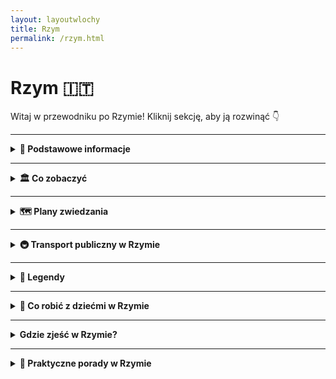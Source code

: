 ```yaml
---
layout: layoutwlochy
title: Rzym
permalink: /rzym.html
---
```


# Rzym 🇮🇹

Witaj w przewodniku po Rzymie! Kliknij sekcję, aby ją rozwinąć 👇

---

<details>
  <summary><strong>📌 Podstawowe informacje</strong></summary>
  <p>
    Rzym to nie tylko stolica Włoch, ale też jedno wielkie muzeum pod gołym niebem, w którym tramwaj czasem mija kolumnę z czasów, gdy nikt jeszcze nie wiedział, czym jest Wi-Fi. Można powiedzieć, że historia w Rzymie dosłownie czai się za rogiem – a czasem nawet pod chodnikiem.
  </p>

  <h3>Jak się tam dostać?</h3>
  <p>
    Z Polski do Rzymu można się dostać w jeden sposób – lotem. Teleportacja jeszcze nie działa, chociaż Włosi z pewnością by ją opatentowali i nazwali „Espressotransporto”. Najszybsza i najtańsza opcja to samolot – tanie linie lotnicze (czytaj: te, gdzie kanapka kosztuje więcej niż bilet) latają z wielu polskich miast, m.in. z Warszawy, Krakowa, Wrocławia i Gdańska.
  </p>

  <h3>Lotniska</h3>
  <ul>
    <li><strong>Fiumicino (Leonardo da Vinci)</strong> – większe, elegantsze, z lotami międzynarodowymi i klimatem „Witaj w Europie, turysto!”.</li>
    <li><strong>Ciampino</strong> – mniejsze, ale za to tanie linie je uwielbiają. Jeśli widzisz bilet za 59 zł, to pewnie tu wylądujesz.</li>
  </ul>

  <h3>O jedzeniu słów kilka</h3>
  <p>
    Włosi nie żartują z jedzenia. I Ty też nie powinieneś. Pizza w Rzymie to osobna kategoria sztuki, a pasta... ech, pasta to styl życia. Jeśli zjesz spaghetti carbonara ze śmietaną – ryzykujesz wygnanie z miasta. A tiramisu? To deser, który potrafi rozwiązać kryzysy międzynarodowe. Słowem: przyjeżdżasz głodny, wyjeżdżasz szczęśliwie okrągły.
  </p>
</details>

---
 
  <details>
  <summary><strong>🏛️ Co zobaczyć</strong></summary>

  <div class="mapa-rzymu">
<iframe src="https://www.google.com/maps/d/embed?mid=1J3t2K6YPzD9cGQLAb_nNhQ3nCCrWo_E&ehbc=2E312F&noprof=1" width="100%" height="500" style="border:0;" loading="lazy"></iframe>
  </div>


  <details>
    <summary><strong>🏟️ Koloseum – jak zwiedzać i kupić bilety</strong></summary>
    <p><em>Współrzędne: 41.8902° N, 12.4922° E</em></p>

    <div style="text-align: center; margin: 20px 0;">
  <img 
    src="{{ '/assets/images/koloseum.jpg' | relative_url }}" 
    alt="Koloseum" 
    style="max-width: 100%; height: auto; border: 3px solid #ccc; border-radius: 8px; box-shadow: 0 4px 8px rgba(0,0,0,0.1);"
  >
</div>

    
    <p>Witaj w Koloseum, największym arenie walk, gdzie nie ma miejsca na nudę, ale na pewno jest miejsce na zaskoczenie! Jeśli myślisz, że koloseum to tylko miejsce, gdzie niegdyś walczyli gladiatorzy, to jesteś w błędzie. To także miejsce, które przypomina ci, że Rzymianie mieli wyobraźnię! Dziś to jedno z najbardziej popularnych miejsc turystycznych na świecie – i to z dobrego powodu. Każdy, kto je odwiedza, zostaje wciągnięty w wir historii i… tłumów turystów. Oczywiście nie ma się co dziwić – Koloseum jest po prostu wspaniałe!</p>

<p>To prawda, że nie znajdziesz tu już walk gladiatorów ani pokazów lwów, ale za to jest całe mnóstwo przewodników, którzy opowiedzą Ci, jak to kiedyś było. I to naprawdę robi wrażenie. Z jednej strony czujesz się, jakbyś przeniósł się do starożytnego Rzymu, a z drugiej – nie możesz się doczekać, aż uda ci się zrobić idealne selfie przed tą monumentalną budowlą. W końcu, kto by nie chciał mieć na zdjęciu Koloseum? I kto by nie chciał poczuć się jak w filmie?</p>

<p>Koloseum to także doskonały przykład, jak Rzymianie potrafili budować coś, co przetrwa wieki. Tak, Koloseum ma ponad 2000 lat i nadal robi wrażenie. A jeśli myślisz, że to tylko „stara ruina”, to się mylisz – w rzeczywistości Koloseum to miejsce, które może pochwalić się nie tylko olbrzymimi rozmiarami, ale i wielką historią. Kiedy patrzysz na tę ogromną arenę, masz wrażenie, że zaraz usłyszysz bębny i krzyki tłumów. I kto wie – może wciąż znajdziesz tu ślady dawnych dni!</p>

<p>Jeśli planujesz odwiedzić Koloseum, pamiętaj, że nie jest to wcale takie łatwe. Mimo że budowla jest absolutnie majestatyczna, to dotarcie do środka może wymagać cierpliwości. Tłumy turystów, długie kolejki i ten nieustający gwar – to wszystko należy do „uroków” turystyki w Rzymie. Ale jeśli nie chcesz czekać, polecamy opcję zakupu biletów online. A potem – gotowy na podbój Koloseum? Bo kiedy już znajdziesz się w środku, poczujesz się jak prawdziwy gladiator!</p>

    <h3>Jak dotrzeć?</h3>
    <ul>
      <li>Znajduje się w centrum Rzymu, przy stacji metra <strong>Colosseo</strong> (linia B).</li>
    </ul>

    <h3>Godziny otwarcia</h3>
    <ul>
      <li><strong>Codziennie</strong>: od 9:00 do ok. 19:00 (ostatnie wejście godzinę wcześniej)</li>
      <li><strong>Zamknięte</strong>: 25 grudnia i 1 stycznia</li>
    </ul>

    <h3>Rodzaje biletów</h3>
    <ul>
      <li><strong>Bilet standardowy</strong> (~18€): Koloseum, Forum Romanum i Palatyn, ważny 24h</li>
      <li><strong>Z audio przewodnikiem</strong> lub <strong>z przewodnikiem</strong></li>
      <li><strong>Bilet Arena Floor</strong>: wejście na arenę</li>
      <li><strong>Underground & Upper Levels</strong>: podziemia i wyższe piętra – tylko z przewodnikiem</li>
    </ul>

    <h3>Gdzie kupić bilety?</h3>
    <ul>
      <li>Najlepiej <strong>online z wyprzedzeniem</strong> – duże kolejki na miejscu</li>
      <li>Oficjalna strona: <a href="https://colosseo.it" target="_blank">colosseo.it</a></li>
    </ul>

    <h3>Wskazówki</h3>
    <ul>
      <li>Latem zabierz wodę i czapkę – mało cienia</li>
      <li>Nie zabieraj dużych plecaków – mogą być zakazane</li>
    </ul>

    <h3>Ciekawostka</h3>
    <p>Po upadku Rzymu Koloseum było rozbierane na kamień. Mimo to przetrwało wieki i dziś jest jednym z cudów architektury starożytnej – przyciąga miliony turystów rocznie.</p>
  </details>


<details>
  <summary><strong>🏛️ Forum Romanum – serce starożytnego Rzymu</strong></summary>
    <p><em>Współrzędne: 41.8925° N, 12.4853° E</em></p>

    <div style="text-align: center; margin: 20px 0;">
  <img 
    src="{{ '/assets/images/forumromanum.jpg' | relative_url }}" 
    alt="Koloseum" 
    style="max-width: 100%; height: auto; border: 3px solid #ccc; border-radius: 8px; box-shadow: 0 4px 8px rgba(0,0,0,0.1);"
  >
</div>
  
  <p>Witaj na Forum Romanum, miejscu, które kiedyś było epicentrum życia politycznego, towarzyskiego, a także… plotkarskiego w starożytnym Rzymie. Jeśli kiedykolwiek marzyłeś o byciu świadkiem wielkich przemówień i politycznych intryg, to Forum Romanum to miejsce, które spełni Twoje marzenia. Oczywiście, w dzisiejszych czasach jest tu już tylko sporo kamieni, ale dzięki wyobraźni łatwo możesz poczuć się jak obywatel starożytnego Rzymu – tylko z nowoczesnym aparatem i w sandałkach zamiast tuniki.</p>

<p>Forum Romanum było kiedyś areną dla wielkich przemów, politycznych spotkań i... okolicznych plotek. Możesz sobie wyobrazić, jak senatorowie przekrzykiwali się, rzucali oskarżenia i sporządzali plany na przyszłość. I tak, w międzyczasie przechodziły tam także wieści o wojnach, zwycięstwach, a może nawet rzymskich romansach. Z całym tym zamieszaniem w powietrzu, nikt nie myślał, że te ruiny przetrwają przez wieki i staną się turystycznym magnesem.</p>

<p>Dziś Forum Romanum to bardziej "wielki plac ruin", ale to nie zmienia faktu, że wciąż jest to jedno z najbardziej fascynujących miejsc w Rzymie. Spacerując pośród kamieni, starych kolumn i ruin świątyń, można poczuć się jakby czas stanął w miejscu, a wokół ciebie wciąż słychać echa starożytnych debat i rozmów. Chcesz poczuć się jak senator? Wystarczy postać przy jednym z tych ogromnych kamieni i poczuć się ważnym.</p>

<p>Tak, Forum Romanum to wspaniałe miejsce do spacerów, ale także doskonała okazja, by pochwalić się znajomym, że widziałeś miejsce, gdzie decydowały się losy imperium. Co więcej, pamiętaj, że nie tylko politycy mieli swoje spotkania na Forum. To także miejsce, gdzie odbywały się publiczne ogłoszenia, targi i zabawy. A jeśli marzysz o takim starożytnym Rzymie, Forum Romanum jest świetnym miejscem, by poczuć się jak prawdziwy obywatel.</p>


  <h3>Co zobaczyć?</h3>
  <ul>
    <li>Łuk Tytusa</li>
    <li>Świątynia Saturna</li>
    <li>Kurii – dawna siedziba senatu</li>
    <li>Bazylika Maksencjusza</li>
    <li>Dom Westalek</li>
  </ul>

  <h3>Informacje praktyczne</h3>
  <ul>
    <li>Wejście przez Koloseum lub wzgórze Palatyn</li>
    <li>W cenie biletu do Koloseum</li>
    <li>Czas zwiedzania: 1–1,5 godziny</li>
  </ul>

  <h3>Ciekawostka</h3>
  <p>Forum popadło w ruinę po upadku cesarstwa i przez wieki było zapomniane – znajdowały się tu... pastwiska!</p>
</details>


<details>
  <summary><strong>⛪ Watykan i Bazylika św. Piotra</strong></summary>
  <p><em>Współrzędne: 41.9022° N, 12.4539° E</em></p>

 <div style="text-align: center; margin: 20px 0;">
  <img 
    src="{{ '/assets/images/watykan.jpg' | relative_url }}" 
    alt="Watykan" 
    style="width: 100%; max-width: 600px; height: auto; border: 3px solid #ccc; border-radius: 8px; box-shadow: 0 4px 8px rgba(0,0,0,0.1);"
  >
</div>
  
  <p>Watykan – to miejsce, które nie tylko jest najmniejszym państwem na świecie (tak, mniejsze niż niektóre parki w Rzymie), ale również pełnym magii centrum religii katolickiej. Przynajmniej tak mówią. Jeśli jeszcze nie miałeś okazji odwiedzić Watykanu, to... wiesz, co mówi się o tym miejscu? To jak wchodzić do magicznej krainy, gdzie każda statua, każdy obraz i każdy fragment marmuru wygląda jakby miał swoją własną historię do opowiedzenia.</p>

<p>Warto zacząć od Bazyliki św. Piotra, która jest bardziej znana niż niejedno supergwiazdorskie dzieło sztuki. Kiedy wchodzisz do tej gigantycznej świątyni, czujesz się jak mikroczłowiek w porównaniu z jej olbrzymimi kolumnami i gigantyczną kopułą, która – swoją drogą – jest jednym z największych cudów architektonicznych na świecie. Powiem to wprost: Bazylika św. Piotra to trochę jak olbrzymi sklep spożywczy... tylko zamiast jedzenia, masz pełno dzieł sztuki i religijnych artefaktów.</p>

<p> Najbardziej imponująca jest „Pieta” Michała Anioła – rzeźba, która sprawia, że cała reszta Bazyliki wydaje się być tłem. Dodatkowo, jeśli masz ochotę na mały workout, możesz wybrać się na wspinaczkę po schodach, by dotrzeć do samego szczytu kopuły. Z góry rozciąga się widok, który sprawi, że poczujesz się jak cesarz Rzymu... lub przynajmniej jak ktoś, kto ma bardzo, bardzo dobry widok na miasto.</p>

<p>A teraz mała ciekawostka: czy wiesz, że Bazylika św. Piotra została zbudowana na miejscu grobu św. Piotra, który był jednym z apostołów Jezusa? No tak, można powiedzieć, że wybór lokalizacji był całkiem dobry. A to, że cała konstrukcja trwała setki lat? To już tylko potwierdza, jak bardzo Rzym lubi robić rzeczy na wielką skalę.</p>

<p>Oczywiście, Bazylika to tylko część Watykanu. Po drodze na pewno natrafisz na Plac św. Piotra, który ma jeden z najbardziej rozpoznawalnych widoków na świecie – owalny kształt z gigantycznymi kolumnami w kształcie serca. Możesz sobie wyobrazić, że jesteś częścią pielgrzymki lub po prostu robisz selfie. Wybór należy do Ciebie.</p>

<p>Nie zapomnij również o Muzeach Watykańskich. Jeśli masz trochę więcej czasu (i energii, bo to jak odwiedzić całą galerię sztuki świata w jednym miejscu), będziesz miał okazję zobaczyć nie tylko zbiory papieskie, ale i... no tak, słynne freski Michała Anioła w Kaplicy Sykstyńskiej. I pamiętaj, nie spiesz się – bo po drodze trafisz na tyle dzieł sztuki, że będzie to prawdziwa uczta dla Twoich oczu (a także trochę dla umysłu, jeśli potrafisz rozpoznać każdy obraz i jego znaczenie).</p>

<p>Podsumowując, Watykan to prawdziwa podróż w czasie, historii i... pięknej architekturze. Warto poświęcić trochę czasu na zachwycanie się tym miejscem. Możesz śmiało powiedzieć, że odwiedziłeś „małe” państwo, które jest w stanie oczarować nawet tych, którzy nie są aż tak religijni. A jeśli nawet nie planujesz zostać papieżem, to przynajmniej masz wyjątkowe wspomnienia i zdjęcia na Instagramie!</p>
  <h3>Co zobaczyć?</h3>
  <ul>
    <li><strong>Bazylika św. Piotra</strong> – największy kościół chrześcijański na świecie</li>
    <li><strong>Plac św. Piotra</strong> – z kolumnadą Berniniego</li>
    <li><strong>Kopuła Michała Anioła</strong> – panorama Rzymu</li>
    <li><strong>Muzea Watykańskie</strong> – m.in. Kaplica Sykstyńska</li>
  </ul>

  <h3>Wskazówki</h3>
  <ul>
    <li>Wejście do bazyliki – <strong>bezpłatne</strong></li>
    <li>Ubiór: zakryte ramiona i kolana</li>
    <li>Muzea – płatne, lepiej kupić bilety online</li>
  </ul>

  <h3>Ciekawostka</h3>
  <p>Na kopule Bazyliki znajduje się napis po łacinie: „Ty jesteś Piotr, i na tej opoce zbuduję mój Kościół”.</p>
</details>


<details>
  <summary><strong>🕍 Panteon – świątynia wszystkich bogów</strong></summary>
  <p><em>Współrzędne: 41.8986° N, 12.4769° E</em></p>
  
<div style="text-align: center; margin: 20px 0;">
  <img 
    src="{{ '/assets/images/panteon.jpg' | relative_url }}" 
    alt="Panteon" 
style="width: 100%; max-width: 600px; height: auto; border: 3px solid #ccc; border-radius: 8px; box-shadow: 0 4px 8px rgba(0,0,0,0.1);"  >
</div>
  
  
  <p>Wchodzisz do Panteonu, a pierwsze, co czujesz, to… ciepło! Nie tylko dlatego, że temperatura w Rzymie zazwyczaj przypomina piekarnik, ale też dlatego, że ten budynek ma więcej energii niż większość współczesnych biurowców. Kiedy wchodzi się do środka, ma się wrażenie, że zaraz wybuchnie fajerwerkami. Dlaczego? Bo w 126 roku n.e. Rzymianie postanowili stworzyć miejsce, które nie tylko miało zaskakiwać rozmiarem, ale i praktycznością. I o ile nie możemy dostać tu Wi-Fi, to na pewno dostaniemy niezapomniane wrażenia.</p>

<p>Ale zacznijmy od początku. Panteon to świątynia poświęcona wszystkim bogom starożytnego Rzymu (tak, wszystkie!). Na pewno nie chciałbyś tu spotkać swojego szefa, bo nawet bogowie mogą mieć problem z załatwieniem sprawy w kolejce. Słynna kopuła Panteonu, z otworem w suficie (<em>okulus</em>), jest tak perfekcyjnie zaprojektowana, że wpuszcza światło… ale nie deszcz. Dzięki temu wnętrze wygląda jak niekończąca się scena w najlepszym filmie, który wciąż kręcą od 1900 lat.</p>

<p>A teraz najlepsze: Panteon, mimo że jest ponad 1900 lat stary, wygląda jakby dopiero co przeszedł renowację. Rzymianie wiedzieli, jak zrobić coś na wieczność. Chociaż my, ludzie współcześni, z pewnością byśmy się złamali, gdybyśmy musieli dbać o taki budynek przez tyle lat – Panteon nadal zachwyca swoją perfekcyjną harmonią. Tak, to coś, co robi wrażenie na każdym, kto lubi starożytną inżynierię, ale też na tych, którzy po prostu szukają idealnej fotki na Instagram.</p>

<p>Pod względem „bezpieczeństwa turystów”, Panteon daje radę. Wystarczy unikać momentów, kiedy na zewnątrz pojawia się tłum, bo w środku to już całkiem cicho i spokojnie – idealnie, żeby rozważyć życie. A potem wyjść na Piazza della Rotonda i przypomnieć sobie, że jesteś w Rzymie, gdzie pizza jest zawsze dobra, a kawa równie cudowna.</p>

<p>A teraz powiedzmy to głośno: Panteon to nie tylko kolejna starożytna budowla. To miejsce, które ma coś w rodzaju „magii”: każdy, kto je odwiedza, czuje się jakby przeniósł się w czasie. Warto podjąć ten wysiłek i dać się oczarować, bo naprawdę… nie ma nic lepszego niż poczuć się jak na planie filmu „Rzym w 3D”!</p>

  <h3>Cechy charakterystyczne</h3>
  <ul>
    <li>Ogromna kopuła z oculusem (otwór w środku dachu)</li>
    <li>Kolumnada z frontu – typowa dla stylu rzymskiego</li>
  </ul>

  <h3>Wstęp</h3>
  <ul>
    <li>Od 2023 roku – płatny (~5€)</li>
    <li>Bilety dostępne na miejscu i online</li>
  </ul>

  <h3>Ciekawostka</h3>
  <p>Kopuła Panteonu była największą na świecie przez ponad 1300 lat – do czasów katedry we Florencji!</p>
</details>


<details>
  <summary><strong>⛲ Fontanna di Trevi – wrzuć monetę!</strong></summary>
  <p><em>Współrzędne: 41.9009° N, 12.4833° E</em></p>
 
  <div style="text-align: center; margin: 20px 0;">
  <img 
    src="{{ '/assets/images/fontannaditrevi.jpg' | relative_url }}" 
    alt="Fontanna di Trevi" 
style="width: 100%; max-width: 600px; height: auto; border: 3px solid #ccc; border-radius: 8px; box-shadow: 0 4px 8px rgba(0,0,0,0.1);"  >
</div>
  
  <p>Ah, Fontanna di Trevi! To miejsce, które sprawia, że czujesz się jak bohater romantycznego filmu, nawet jeśli właśnie spóźniłeś się na obiad i przypadkiem popełniłeś modowe faux pas. W tym magicznym zakątku Rzymu nie tylko możesz poczuć się jak gwiazda, ale masz również szansę na spełnienie swojego marzenia (jeśli wrzucisz odpowiednią monetę, oczywiście!).</p>

<p>Fontanna została zaprojektowana przez Nicola Salvi, który pewnie wziął pod uwagę, że „więcej zawsze znaczy lepiej”. Z tej zasady powstała jedna z najbardziej okazałych fontann na świecie, która przyciąga miliony turystów z całego globu. Jeśli kiedykolwiek pomyślałeś, że fontanna to tylko kilka strumieni wody, to jesteś w błędzie. Tutaj woda jest wręcz artystycznym tańcem, a rzeźby w kamieniu opowiadają historie, które mógłbyś zobaczyć tylko w najlepszych filmach. I wszystko to w jednym miejscu – z wodą w tle, która jest wręcz zbyt fotogeniczna.</p>

<p>Teraz najważniejszy punkt: jeśli chcesz być częścią tej legendarnej atmosfery, to czas na „monetowy rytuał”! Rzucenie monety do fontanny ma sprawić, że wrócisz do Rzymu. Możesz rzucić tylko jedną monetę (bo to wystarczy!), ale pamiętaj, aby zrobić to prawą ręką, przez lewe ramię. Trochę jak magia, ale w wersji turystycznej. A jeśli chcesz podnieść poprzeczkę, wrzuć dwie monety – wtedy podobno miłość życia czeka na Ciebie w Wiecznym Mieście! Ale spokojnie, jeśli nie wierzysz w takie historie, zawsze możesz liczyć na najnowszy post na Instagramie z idealnym selfie przy fontannie. Kto by się nie cieszył z takiego kadru?</p>

<p>Choć fontanna jest tłumnie odwiedzana przez turystów, to i tak jest to miejsce, w którym na pewno poczujesz magię Rzymu. Więc, drogi podróżniku, nie czekaj dłużej! Rzucaj monetę, miej nadzieję na powrót do tego miasta i… nie zapomnij zrobić ściśle turystycznego zdjęcia!</p>

<p>Fontanna di Trevi to jedno z tych miejsc, które stają się częścią Twoich wspomnień – woda, monety, a potem znowu woda. Ale za każdym razem, gdy spojrzysz na zdjęcie, przypomnisz sobie o tym jednym, wyjątkowym momencie w Rzymie. I kto wie? Może magia rzeczywiście działa!</p>
  <h3>Tradycja</h3>
  <ul>
    <li>Wrzuć <strong>1 monetę</strong> – wrócisz do Rzymu</li>
    <li><strong>2 monety</strong> – znajdziesz miłość</li>
    <li><strong>3 monety</strong> – ślub</li>
  </ul>

  <h3>Wskazówki</h3>
  <ul>
    <li>Najlepszy widok: wcześnie rano lub późnym wieczorem</li>
    <li>Zawsze tłoczno – strzeż się kieszonkowców</li>
  </ul>

  <h3>Ciekawostka</h3>
  <p>Codziennie z fontanny wyławia się ponad 3 tysiące euro – pieniądze trafiają do rzymskiej Caritas.</p>
</details>


<details>
  <summary><strong>🏰 Zamek Świętego Anioła</strong></summary>
  <p><em>Współrzędne: 41.9031° N, 12.4663° E</em></p>
  
  <div style="text-align: center; margin: 20px 0;">
  <img 
    src="{{ '/assets/images/zamekswietegoaniola.jpg' | relative_url }}" 
    alt="Zamek Świętego Anioła" 
style="width: 100%; max-width: 600px; height: auto; border: 3px solid #ccc; border-radius: 8px; box-shadow: 0 4px 8px rgba(0,0,0,0.1);"
    >
</div>
  
  <p>Wiesz, co wspólnego ma Zamek Świętego Anioła z najbardziej tajemniczymi zamkami w Europie? Otóż, jest jednym z najbardziej uroczych (i tajemniczych) zabytków w Rzymie! Zamek, który przez wieki pełnił różne funkcje – od cesarskiej nekropolii po fortecę, a także miejsce, gdzie wieszano najwięcej sekretów, przekształcił się w jeden z najciekawszych punktów turystycznych w Wiecznym Mieście. A jeśli marzysz o tym, by poczuć się jak bohater filmów sensacyjnych, to idealne miejsce dla Ciebie!</p>

<p>Po pierwsze, Zamek Świętego Anioła wcale nie wygląda jak typowy zamek – zamiast strzelistych wież, ma okrągłą formę. I to jest właśnie urok tego miejsca – żadnych zbytnich dekoracji, tylko klasyka, jakby z innej epoki. A na szczycie tego okrągłego, tajemniczego tworu znajduje się figura św. Michała Archanioła, który ponoć rozbrajał demony. Dzisiaj nie ma demonów, ale turystów do pokonania! Kiedy wspinasz się na wzgórze, czujesz się jak bohater średniowiecznej opowieści – nieistotne, że głównie robisz zdjęcia. Liczy się efekt końcowy!</p>

<p>Historia tego zamku to prawdziwa karuzela zmian. Pierwotnie zbudowany jako grobowiec cesarza Hadriana, zamek był przez wieki siedzibą papieży, miejscem ukrycia skarbów i – a jakże! – także fortecą wojskową. W jego wnętrzach możesz poczuć się niczym w prawdziwym thrillerze, pełnym tajnych przejść, murów i historii, które mówią: „tak, to tu, gdzie ukrywano sekrety!”. W końcu nie bez powodu ten zamek to jedna z najlepszych atrakcji Rzymu. To przecież nie tylko murale i zabytkowe sztukaterie – to prawdziwa historia!</p>

<p>Jeśli chcesz poczuć się jak bohater średniowiecznej opowieści, zamień swój smartfon na lampę i wyobraź sobie, że jesteś jednym z papieży, którzy – dosłownie – mieli kontrolę nad wszystkim, co działo się w Rzymie. Chociaż… musisz przyznać, że bycie papieżem nie miało wtedy lekkiego życia. Zamek był używany do przechowywania papieskich tajemnic, a teraz jest otwarty dla turystów, którzy chcą zajrzeć do jednego z najważniejszych symboli papieskiej władzy.</p>

<p>Zamek Świętego Anioła to miejsce, które łączy historię, legendy i trochę filmowej magii. Więc jeśli marzysz o spacerze po średniowiecznych korytarzach z przeszłością pełną intryg, to śmiało – zamek czeka na Ciebie. I pamiętaj, nigdy nie wiesz, co się może kryć za tymi murami… Może kolejna zagadka do rozwiązania!</p>
  <h3>Co zobaczyć?</h3>
  <ul>
    <li>Taras z panoramicznym widokiem na Rzym</li>
    <li>Dawne cele więzienne</li>
    <li>Przejście dla papieża do Watykanu (Passetto di Borgo)</li>
  </ul>

  <h3>Godziny i bilety</h3>
  <ul>
    <li>Codziennie: 9:00–19:30</li>
    <li>Bilet: ok. 15€</li>
  </ul>

  <h3>Ciekawostka</h3>
  <p>W czasie oblężeń papieże uciekali z Watykanu do zamku tajnym korytarzem. Dziś możesz i Ty nim przejść!</p>
</details>
<details>
  <summary><strong>🏞️ Villa Borghese – zielone serce miasta</strong></summary>
  <p><em>Współrzędne: 41.9142° N, 12.4923° E</em></p>
  
  <div style="text-align: center; margin: 20px 0;">
  <img 
    src="{{ '/assets/images/villaborghese.jpg' | relative_url }}" 
    alt="Villa Borghese" 
style="width: 100%; max-width: 600px; height: auto; border: 3px solid #ccc; border-radius: 8px; box-shadow: 0 4px 8px rgba(0,0,0,0.1);"
    >
</div>
    
  <p>Jeśli myślisz, że Villa Borghese to tylko kolejny park w Rzymie, to grubo się mylisz! To jedno z tych miejsc, które łączy sztukę, naturę i trochę magii. Wyobraź sobie, że wchodzisz do parku i zamiast po prostu biegać za frisbee, nagle stajesz przed jednym z najpiękniejszych dzieł sztuki na świecie. Tak, Villa Borghese to nie tylko ogród – to także dom dla jednych z najważniejszych kolekcji sztuki w Rzymie. Kiedyś była to posiadłość rodziny Borghese (tak, tej rodziny, która miała wszystko), a teraz jest to raj dla turystów i lokalnych mieszkańców, którzy marzą o chwili spokoju w centrum tętniącego życiem miasta.</p>

<p>Co jest takiego wyjątkowego w Villa Borghese? Po pierwsze, to olbrzymi park, gdzie możesz się zgubić (dosłownie, i to bez żadnych konsekwencji!). Ale to nie wszystko – na terenie parku znajduje się również słynna Galeria Borghese, w której możesz podziwiać prace takich mistrzów jak Caravaggio, Rafael czy Bernini. Tak, dobrze widzisz – Bernini! Czy to nie brzmi jak zaproszenie do odkrywania historii, gdzie każdy krok to nowa historia?</p>

<p>Park to idealne miejsce na relaksujący spacer, piknik, albo… jazdę na rowerze. Tak, rower w parku? Dlaczego nie! Villa Borghese to jedno z tych miejsc, które daje Ci wszystko – od sztuki, przez zielone alejki, po spokój, którego potrzebujesz po całym dniu zwiedzania Rzymu. Jeśli chcesz poczuć się jak artysta z epoki renesansu, wsiądź na rower, przejedź przez park i poczuj się, jakbyś miał sztukę na wyciągnięcie ręki. Gwarantuję Ci, że nie będziesz rozczarowany!</p>

<p>A jeśli masz ochotę na coś naprawdę unikalnego, odwiedź Bioparco, czyli rzymskie zoo, które znajduje się w sercu parku. Co może być lepszego niż podziwianie sztuki… z małą przerwą na podziwianie zebry? Dla miłośników przyrody to świetna okazja, by połączyć relaks wśród zieleni z czymś bardziej dzikim – dosłownie!</p>

<p>Villa Borghese to też miejsce, w którym możesz poczuć się jak w bajce – wieczne spacery po ślicznych ogrodach, sztuka na każdym kroku, a do tego – czy może być coś lepszego niż spędzanie popołudnia w tak magicznym miejscu? Jeśli więc kiedykolwiek będziesz w Rzymie i poczujesz, że Twoja dusza potrzebuje odrobiny relaksu, pamiętaj o Villa Borghese. To jedno z tych miejsc, które potrafi wciągnąć Cię w swój świat na długie godziny. I kto wie, może to właśnie tam znajdziesz swoją własną inspirację!</p>
  <h3>Co zobaczyć?</h3>
  <ul>
    <li>Galeria Borghese – muzeum z dziełami Berniniego, Caravaggia i Rafaela</li>
    <li>Taras Pincio – widok na Piazza del Popolo</li>
    <li>Ogrody, fontanny, małe jezioro z wypożyczalnią łódek</li>
  </ul>

  <h3>Ciekawostka</h3>
  <p>Wstęp do parku jest darmowy, ale do Galerii Borghese obowiązuje rezerwacja – liczba miejsc ograniczona.</p>
</details>

<details>
  <summary><strong>🪨 Schody Hiszpańskie – klasyczne selfie</strong></summary>
  <p><em>Współrzędne: 41.9057° N, 12.4823° E</em></p>
  
  <div style="text-align: center; margin: 20px 0;">
  <img 
    src="{{ '/assets/images/schodyhiszpanskie.jpg' | relative_url }}" 
    alt="Schody Hiszpańskie" 
style="width: 100%; max-width: 600px; height: auto; border: 3px solid #ccc; border-radius: 8px; box-shadow: 0 4px 8px rgba(0,0,0,0.1);"
    >
</div>
  
  <p>Schody Hiszpańskie – znane na całym świecie jako "wielka atrakcja turystyczna", a w rzeczywistości ulubione miejsce do... siedzenia. Te wspaniałe, monumentalne schody prowadzą z Placu Hiszpańskiego do Kościoła Trinità dei Monti, ale dla większości turystów, to raczej miejsce na odpoczynek i podziwianie innych turystów. Kiedy już pokonasz te 135 stopni (tak, to jest trochę jak maraton, ale w wersji turystycznej), dotrzesz do miejsca, w którym chcesz po prostu usiąść, patrzeć na ludzi i poczuć się jak część "Rzymu w ruchu".</p>

<p>Schody Hiszpańskie stały się ikoną Instagramu, gdzie każdy turysta próbuje zrobić "to jedyne zdjęcie", które będzie miał w galerii przez resztę życia. Oczywiście, najczęściej próbujesz uchwycić całą szerokość schodów, tylko po to, by odkryć, że wszyscy inni próbowali tego samego. W ten sposób, nagle zrozumiesz, że schody Hiszpańskie są tak popularne, że właściwie przypominają bardziej park rozrywki niż zabytkowy punkt widokowy.</p>

<p>Ale schody Hiszpańskie to nie tylko miejsce na selfie – to także fantastyczne miejsce na obcowanie z prawdziwym rytmem rzymskiego życia. Chociaż możesz na nich odpoczywać, nie zapomnij o jednej ważnej rzeczy – <em>rzymianie nie odpoczywają na schodach</em>. Właściwie oni po prostu przechodzą obok, robiąc to, co najlepiej potrafią: wyglądać jakby byli zajęci czymś bardzo ważnym. Ty natomiast możesz się poczuć jak część tej eleganckiej miejskiej scenerii.</p>

<p>Schody Hiszpańskie to również świetne miejsce na obserwowanie mody. Nie tylko na Tobie, ale także na innych turystach. Czy jest coś lepszego niż oglądanie, jak wszyscy podążają w jednym kierunku, próbując zmieścić się na jednym małym stopniu? Więc jeśli chcesz poczuć się jak prawdziwy Rzymianin – idź na Schody Hiszpańskie, zamów kawę, usiądź na kilku stopniach (chociaż nie za długo, bo zaraz ktoś zajmie Twoje miejsce) i poczuj się jak gwiazda na czerwonym dywanie. I pamiętaj – zawsze miej przy sobie kamerę. To miejsce, w którym trzeba udokumentować wszystko!</p>

<p>Oczywiście, jak w każdym popularnym miejscu turystycznym, Schody Hiszpańskie mają swoją specjalną atmosferę – a mianowicie tłumy ludzi. Ale to też część uroku! W końcu, co to za turystyka, jeśli nie można poczuć się przez chwilę jak część wielkiej rzymskiej rodziny? Więc nie zapomnij przynieść ze sobą wygodnych butów (choć wiesz, że raczej nie będziesz w nich biegać, prawda?).</p>

<p>Schody Hiszpańskie to też dobry punkt startowy, jeśli masz ochotę na zakupy. W końcu z ich szczytu łatwo trafić do Via Condotti, czyli ulicy pełnej luksusowych sklepów, gdzie wiesz, że w końcu można zacząć marzyć o tej wymarzonej torbie. Ale najpierw – te schody, a potem zakupy! Tylko pamiętaj – nie siadamy na schodach zbyt długo, bo miłość do mody nie jest wieczna!</p>
  <h3>Warto wiedzieć</h3>
  <ul>
    <li>Znajdują się u podnóża kościoła Trinità dei Monti</li>
    <li>W pobliżu luksusowe butiki (Via dei Condotti)</li>
    <li>Obecnie zakazane jest siadanie na schodach – grożą mandaty</li>
  </ul>
</details>

<details>
  <summary><strong>🕯️ Campo de’ Fiori – życie nocne i targ</strong></summary>
  <p><em>Współrzędne: 41.8954° N, 12.4723° E</em></p>
  <p>Campo de' Fiori to jedno z tych miejsc, które w Rzymie wciąż tętni życiem, jakby każdy kamień miał swoją historię do opowiedzenia. Wyobraź sobie rynek, na którym możesz kupić wszystko – od świeżych warzyw po najnowsze modne gadżety – a jednocześnie poczuć, jak przeszłość odzywa się w tle. To nie tylko targ, to także miejsce, w którym wciąż panuje ta sama energia, co przed wiekami. Na tym placu możesz poczuć się jak turysta i mieszkaniec w jednym – bo kto powiedział, że zakupy nie mogą być historyczną przygodą?</p>

<p>Oczywiście, Campo de' Fiori nie jest tylko miejscem, w którym kupujesz pomidory, które będą smaczniejsze niż te, które miałeś w domu. To także plac, na którym znajduje się pomnik Giordano Bruno, filozofa, który w XVI wieku miał trochę zbyt nowoczesne poglądy jak na ówczesne czasy. Został skazany na spalenie na stosie, ale jego pomnik na Campo de' Fiori przypomina, że w tym miejscu historia naprawdę daje o sobie znać – w najlepszym, najbardziej rzymskim stylu.</p>

<p>Choć dziś rynek wygląda jak typowa sceneria z włoskiego filmu, kiedyś był to jeden z głównych punktów spotkań mieszkańców Rzymu. Chciałbyś porozmawiać z sąsiadami o pogodzie? Campo de' Fiori to idealne miejsce. Chciałbyś się pochwalić nowym kapeluszem? Wiesz, gdzie go założyć. Właściwie, jeśli nie spędzisz przynajmniej godziny w tym miejscu, to nie możesz powiedzieć, że naprawdę byłeś w Rzymie!</p>

<p>Tak, to jedno z tych miejsc, które ma nie tylko historyczne znaczenie, ale też wyjątkowy klimat. To trochę jak spotkanie z rzymską wersją "targu z duszą" – z gwarą, zapachami i kolorami, które sprawiają, że czujesz się częścią tej miejskiej opowieści. Jeśli zdecydujesz się na poranny spacer po tym placu, na pewno poczujesz się jak prawdziwy Rzymianin. A jak skończysz zakupy, możesz udać się na kawę do jednej z okolicznych kawiarni, gdzie znowu poczujesz się jak bohater w filmie – tym razem z napisem "relaks" na planszy!</p>

<p>Campo de' Fiori to też doskonałe miejsce na złapanie oddechu i odpoczynek od zwiedzania. Zresztą, kto nie chciałby się spalić na stosie idei jak Giordano Bruno, rozkoszując się świeżym powietrzem, owocami, warzywami i odrobiną rzymskiego słońca? Tylko pamiętaj, żeby nie kupować za dużo – w końcu nie będziesz mógł unieść wszystkiego sam!</p>
  <h3>Ciekawostka</h3>
  <p>Na środku placu stoi pomnik filozofa Giordano Bruno, spalonego tu na stosie za poglądy heretyckie.</p>
</details>

<details>
  <summary><strong>⛲ Piazza Navona – plac gdzie wszyscy robią to samo zdjęcie</strong></summary>
  <p><em>Współrzędne: 41.8992° N, 12.4731° E</em></p>
  
  <div style="text-align: center; margin: 20px 0;">
  <img 
    src="{{ '/assets/images/piazzanavona.jpg' | relative_url }}" 
    alt="Piazza Navona" 
style="width: 100%; max-width: 600px; height: auto; border: 3px solid #ccc; border-radius: 8px; box-shadow: 0 4px 8px rgba(0,0,0,0.1);"
    >
</div>
  
  <p>Piazza Navona – miejsce, które niemal każdy turysta w Rzymie zna z opowieści... i Instagramu! Ten elegancki plac, który kiedyś był stadionem, a teraz jest najbardziej znanym placem w mieście, przyciąga tłumy zarówno turystów, jak i... artystów malujących portrety na każdym kroku. Właściwie, Piazza Navona to jedno z tych miejsc, w którym nie masz pojęcia, czy więcej jest turystów, czy ludzi próbujących sprzedawać Ci coś, czego na pewno nie potrzebujesz.</p>

<p>Na Piazza Navona znajduje się kilka niesamowitych fontann, w tym Fontanna Czterech Rzek, która na pewno zrobi wrażenie, bo – jak sama nazwa wskazuje – zawiera cztery rzeki. A może to jednak cztery fontanny? Kto to wie, bo w tym zabytkowym chaosie trudno się połapać. Najważniejsze jest to, że wszyscy stoją wokół i próbują zrobić to perfekcyjne zdjęcie, w którym widoczna jest cała fontanna, a Ty przypadkowo wyglądasz jak część krajobrazu. Czysta magia!</p>

<p>Po prostu musisz zobaczyć Fontannę Czterech Rzek, której centralną częścią jest posąg przedstawiający rzeki: Nil, Ganges, Dunaj i La Plata. Jak to możliwe, że te cztery rzeki spotykają się w jednym miejscu? To tajemnica Rzymu. Tak samo jak tajemnicą pozostaje, dlaczego zawsze na Piazza Navona jest pełno ludzi, którzy próbują zrobić jedno z tych samych zdjęć, z tym samym kadrem.</p>

<p>Warto tu przyjść również dla niepowtarzalnej atmosfery. Wyobraź sobie, że siedzisz w kawiarni, popijasz espresso i patrzysz na tłum ludzi, który po prostu nie przestaje przychodzić i odchodzić. To jak oglądanie filmu, tylko bez subskrypcji Netflixa. Do tego dołączają artyści malujący portrety, muzycy, a nawet uliczni performerzy, którzy starają się prześcignąć siebie nawzajem w szalonych popisach. Przeżycie na miarę Rzymu!</p>

<p>A jeśli jeszcze nie poczułeś się jak prawdziwy turysta, to wiesz, co musisz zrobić – kupić coś z lokalnego straganu. Chociaż oczywiście nie zapomnij o klasycznym pamiątkowym magnesie, bo jak wszyscy wiemy, to jedyna rzecz, która będzie przypominać Ci o Rzymie, kiedy będziesz wracać do domu i odkryjesz, że jednak nie zrobiłeś żadnego zdjęcia.</p>

<p>Piazza Navona to również idealne miejsce na zakończenie dnia. Kiedy słońce zaczyna zachodzić, a lampy na placu zapalają się, cała scena zmienia się w romantyczny, lekko magiczny krajobraz. I choć zapewne jest tu tłum ludzi, to nadal poczujesz się jak część tego spektaklu. Tak, to Rzym – po prostu nie próbuj zrozumieć, jak to wszystko działa, bo i tak nie masz szans!</p>

  <h3>Najważniejsze punkty</h3>
  <ul>
    <li>Fontanna Czterech Rzek (Bernini)</li>
    <li>Kościół Sant’Agnese in Agone</li>
    <li>Świąteczne jarmarki i wydarzenia sezonowe</li>
  </ul>
</details>

<details>
  <summary><strong>🏛️ Termy Karakalli – łaźnie cesarzy</strong></summary>
  <p><em>Współrzędne: 41.8793° N, 12.4963° E</em></p>
  
  <div style="text-align: center; margin: 20px 0;">
  <img 
    src="{{ '/assets/images/termykarakalli.jpg' | relative_url }}" 
    alt="Termy Karakalli" 
style="width: 100%; max-width: 600px; height: auto; border: 3px solid #ccc; border-radius: 8px; box-shadow: 0 4px 8px rgba(0,0,0,0.1);"
    >
</div>
  
  <<p>Jeśli kiedykolwiek marzyłeś o tym, by poczuć się jak starożytny Rzymianin w najmodniejszym spa, Termy Karakalli są miejscem, które musisz odwiedzić. Tak, dobrze słyszysz! Kiedy myślisz o luksusie w starożytnym Rzymie, to właśnie tu – w jednym z największych kompleksów termalnych w historii – Rzymianie odpoczywali, relaksowali się, a także toczyli poważne rozmowy o polityce, pogodzie i oczywiście... plotkach o cesarzach.</p>

<p>Termy Karakalli to miejsce, gdzie można poczuć się jak cesarz, nawet jeśli nie masz armii ani pałacu. Zbudowane w III wieku n.e., te ogromne łaźnie publiczne były dla Rzymian miejscem spotkań towarzyskich, relaksu, a także... popisywania się. Jak zresztą wszędzie w Rzymie, liczyło się nie tylko to, jak się bawisz, ale także jak pokazujesz się innym. W Termach Karakalli możesz poczuć się częścią tej wielkiej społecznej machiny, chociaż teraz to raczej tylko kawałek ruiny i wiele wyobraźni.</p>

<p>Nie daj się jednak zwieść pozorom – Termy Karakalli to nie tylko ruiny! To prawdziwy labirynt wielkich przestrzeni, z salami pełnymi zdobionych ścian, których fragmenty można podziwiać, jakbyś znalazł się w starożytnym spa z epoki superluksusu. No dobrze, może nie ma już wody, ale wyobraź sobie, jakbyś zanurzył się w tych basenach – odpoczywając po ciężkim dniu... polowania, wojny, czy co tam robili cesarze.</p>

<p>Oczywiście, w tym ogromnym kompleksie nie tylko kąpali się Rzymianie. Termy Karakalli to także miejsce, w którym znajdowały się biblioteki, gimnazja, a także małe sklepy z wszelkimi drobiazgami, które mogłyby zainteresować niejednego turystę. No i nie zapominajmy o wspaniałych ogrodach – bo kto nie chciałby spędzić dnia w ogrodzie w środku miasta, odpoczywając po dniu pełnym wojskowych spotkań i biegania w tunice?</p>

<p>Nie zapomnij również o samym Karakalli – cesarzu, który postanowił rozbudować tę termalną świątynię, by zadowolić swoich poddanych (i może też pochwalić się, jak bardzo mu się udało). Pamiętaj tylko, że nie możesz liczyć na gorącą kąpiel, ale możesz liczyć na wspaniałą okazję, by poczuć się jak część tego wielkiego, złożonego świata.</p>

<p>A jeśli znajdziesz czas na zwiedzanie Term, nie zapomnij zrobić selfie na tle tych olbrzymich ruin. To przecież jedna z najstarszych form spa w historii, więc spokojnie możesz pochwalić się, że relaksowałeś się w Rzymie – nawet jeśli woda jest już tylko wspomnieniem.</p>

  <h3>Co znajdziesz?</h3>
  <ul>
    <li>Resztki basenów, mozaiki i sauny</li>
    <li>Latem – koncerty i opery na otwartym powietrzu</li>
  </ul>

  <h3>Wstęp</h3>
  <ul>
    <li>Bilet: ok. 10€</li>
    <li>Dostępne bilety łączone z Koloseum</li>
  </ul>
</details>

<details>
    <summary><strong>🕵️ Sekretne miejsca Rzymu</strong></summary>
    <div class="mapa-rzymu">
    <iframe src="{{ '/assets/mapy/sekretne_miejsca_rzymu_mapa.html' | relative_url }}" width="100%" height="500" style="border:0;" loading="lazy"></iframe>
  </div>

    <h3>🧱 Kościół San Clemente – warstwy historii</h3>
    <p><em>Współrzędne: 41.8894° N, 12.4951° E</em></p>
    <p>Kościół składa się z trzech poziomów: średniowiecznej bazyliki, wcześniejszego kościoła z IV wieku i jeszcze niższego mitreum z czasów rzymskich.</p>

    <h3>🌉 Via Appia Antica – najstarsza droga</h3>
    <p><em>Współrzędne: 41.8428° N, 12.5114° E</em></p>
    <p>Starorzymska droga otoczona ruinami i zielenią. Idealna na rower lub spacer w ciszy.</p>

    <h3>🪦 Cimitero Acattolico – romantyczny cmentarz</h3>
    <p><em>Współrzędne: 41.8759° N, 12.4793° E</em></p>
    <p>Spokojne, zielone miejsce z grobami Keatsa i Shelleya. Piękne rzeźby i cicha atmosfera.</p>

    <h3>🎭 Quartiere Coppedè – surrealistyczna dzielnica</h3>
    <p><em>Współrzędne: 41.9172° N, 12.5119° E</em></p>
    <p>Baśniowa architektura, smoki, mozaiki i fontanny. Inny świat w środku Rzymu.</p>

    <h3>🍝 Testaccio – dzielnica smaków</h3>
    <p><em>Współrzędne: 41.8750° N, 12.4767° E</em></p>
    <p>Mało turystyczna, z najlepszym street foodem, lokalnymi knajpami i targiem Testaccio.</p>

    <h3>🏞️ Park Gli Acquedotti</h3>
    <p><em>Współrzędne: 41.8470° N, 12.5620° E</em></p>
    <p>Park z rzymskimi akweduktami. Magiczne miejsce, idealne na piknik lub zdjęcia o zachodzie słońca.</p>

    <h3>🔭 Il Buco della Serratura – dziurka od klucza na Awentynie</h3>
    <p><em>Współrzędne: 41.8886° N, 12.4828° E</em></p>
    <p>Popatrz przez dziurkę – zobaczysz kopułę Bazyliki św. Piotra idealnie wkomponowaną w alejkę cyprysów.</p>

    <h3>🌄 Taras Janikulum (Gianicolo)</h3>
    <p><em>Współrzędne: 41.8919° N, 12.4608° E</em></p>
    <p>Mało znany punkt widokowy na miasto. Codziennie o 12:00 strzał z armaty!</p>

    <h3>🍊 Ogród Pomarańczowy (Giardino degli Aranci)</h3>
    <p><em>Współrzędne: 41.8883° N, 12.4766° E</em></p>
    <p>Spokojny park z widokiem na Tyber i kopuły kościołów. Idealne miejsce na chwilę oddechu.</p>

    <h3>🏚️ Dom Augusta – rezydencja pierwszego cesarza</h3>
    <p><em>Współrzędne: 41.8894° N, 12.4880° E</em></p>
    <p>Mniej znane, ale fascynujące ruiny prywatnego domu Oktawiana Augusta z oryginalnymi freskami.</p>

    <h3>🏛️ Teatr Marcellusa</h3>
    <p><em>Współrzędne: 41.8919° N, 12.4800° E</em></p>
    <p>Przodek Koloseum, dziś wkomponowany w mieszkania! Przykład, jak Rzym żyje w swoich ruinach.</p>

    <h3>🐢 Fontanna Żółwi (Fontana delle Tartarughe)</h3>
    <p><em>Współrzędne: 41.8939° N, 12.4775° E</em></p>
    <p>Urocza fontanna z żółwiami, w cichej dzielnicy żydowskiej. Piękny detal i brak tłumów.</p>

  </details>

</details>

---

<details>
  <summary><strong>🗺️ Plany zwiedzania</strong></summary>

  <details>
    <summary><strong>📅 1-dniowy plan</strong></summary>
    <p>Dzień 1: Koloseum, Forum Romanum, Panteon, Fontanna di Trevi, Piazza Navona, Zamek Świętego Anioła, Watykan</p>
    <p>Masz tylko jeden dzień w Rzymie? Spokojnie – nie jesteś jedyny. Wieczne Miasto od wieków kusi podróżnych, którzy chcą zobaczyć wszystko naraz i wrócić z walizką wspomnień (i magnesów). Rzym to miejsce, gdzie możesz zgubić orientację, zakochać się w architekturze i niepostrzeżenie wyczyścić kartę płatniczą na espresso i lody – ale absolutnie warto.

Gotowy? Spakuj wygodne buty (najlepiej sprawdzone, nie nowe z przeceny), zaopatrz się w butelkę wody, ładnie uśmiechnij się do mapy i ruszaj! Poniżej znajdziesz trasę, która pozwoli Ci zobaczyć największe perełki miasta, bez potrzeby teleportacji.</p>
    
    <ol>
      <li>
        <strong>🏟️ Koloseum</strong> <em>41.8902° N, 12.4922° E</em><br>
        Dzień zaczynamy z przytupem – od areny, gdzie kiedyś ścinali głowy, a dziś ścinają ceny na magnesy. Koloseum to symbol Rzymu, duma inżynierii i ulubione tło influencerów. Bądź jak gladiator – odważny, pewny siebie i z butelką wody, bo cienia tu tyle co rozsądku w ruchu ulicznym.
      </li>

      <li>
        <strong>🏛️ Forum Romanum</strong> <em>41.8925° N, 12.4853° E</em><br>
        Tu starożytni Rzymianie chodzili na zakupy, obgadywali senatorów i debatowali, kto ma lepszą tunikę.
      </li>

      <li>
        <strong>⛪ Panteon</strong> <em>41.8986° N, 12.4768° E</em><br>
        Kopuła większa niż Twoje plany życiowe i oculus, przez który nawet deszcz ma styl.
      </li>

      <li>
        <strong>⛲ Fontanna di Trevi</strong> <em>41.9009° N, 12.4833° E</em><br>
        Wrzuć monetę, a Rzym Cię wezwie z powrotem. Wrzuć dwie – zakochasz się. Wrzuć trzy – prawdopodobnie zbankrutujesz.
      </li>

      <li>
        <strong>🖼️ Piazza Navona</strong> <em>41.8989° N, 12.4731° E</em><br>
        Tu życie toczy się powoli, jak makaron w ustach zakochanego Włocha.
      </li>

      <li>
        <strong>🏰 Zamek Świętego Anioła</strong> <em>41.9031° N, 12.4663° E</em><br>
        Wejdź na taras i zobacz Rzym z góry. Widok tak piękny, że nawet Twoja babcia będzie zazdrosna.
      </li>

      <li>
        <strong>🎩 Watykan i Bazylika św. Piotra</strong> <em>41.9022° N, 12.4539° E</em><br>
        Kończymy w najmniejszym państwie świata – ale z największym kościołem!
      </li>
    </ol>

    <p><strong>Bonus:</strong> Po drodze skorzystaj z każdej lodziarni. Gelato to świętość!</p>
  </details>

  <details>
    <summary><strong>📅 2-dniowy plan</strong></summary>
    <p>Dzień 2: Muzea Watykańskie, Villa Borghese, Schody Hiszpańskie, Via del Corso, Taras Janikulum</p>
    <p>Pierwszy dzień za Tobą? Gratulacje! Przetrwałeś starożytność, tłumy, brukowane uliczki i przynajmniej jedną porcję carbonary, która zmieniła Twoje podejście do makaronu. Twoje stopy pewnie nieco protestują, aparat odmawia współpracy, a Ty już czujesz, że Rzym wciąga bardziej niż wieczorne scrollowanie Instagrama. Ale uwaga – to dopiero początek.

Dzień drugi to inny wymiar zwiedzania. Mniej zgiełku, więcej przestrzeni. Mniej „wow, kolejna kolumna”, więcej „hej, tu naprawdę można odetchnąć”. Dziś odkryjesz Rzym nieco spokojniejszy, bardziej elegancki, otoczony zielenią, sztuką i widokami, które zostają w głowie na długo po powrocie do domu.

To dzień idealny na balans – między muzealnym zachwytem a parkowym lenistwem, między monumentalnym pięknem a ulicznym urokiem. Zobaczysz dzieła Michała Anioła i Raffaella, ale też zrobisz piknik w cieniu piniowych drzew. Będziesz kontemplować Kaplicę Sykstyńską, by chwilę później gapić się na fontannę z kawą w dłoni i nic nie mówić. Bo w Rzymie milczenie bywa równie wymowne jak zachwyt.

Ten dzień pozwoli Ci zobaczyć Wieczne Miasto z innej perspektywy – z tarasu, z parku, z kawiarni przy bocznej uliczce. I choć krokomierz znów zapłacze, Ty się uśmiechniesz. Bo drugi dzień w Rzymie to nie tylko zwiedzanie. To styl życi</p>

    <ol>
      <li>
        <strong>🖼️ Muzea Watykańskie</strong> <em>41.9065° N, 12.4536° E</em><br>
        Ośmiokilometrowy labirynt sztuki i finał w Kaplicy Sykstyńskiej. Można się zgubić – i dobrze.
      </li>

      <li>
        <strong>🌳 Villa Borghese</strong> <em>41.9142° N, 12.4924° E</em><br>
        Raj dla nóg i oczu. Można wypożyczyć rower, łódkę lub trawę.
      </li>

      <li>
        <strong>🪜 Schody Hiszpańskie</strong> <em>41.9059° N, 12.4823° E</em><br>
        Nie można siedzieć, ale można się zachwycać. I selfie też można.
      </li>

      <li>
        <strong>🛍️ Via del Corso</strong> <em>41.9003° N, 12.4795° E</em><br>
        Główna ulica zakupowa, idealna na lodowy spacer.
      </li>

      <li>
        <strong>🌇 Taras Janikulum</strong> <em>41.8931° N, 12.4608° E</em><br>
        Finał z widokiem. A o 12:00 – strzał z armaty. Dosłownie.
      </li>
    </ol>

    <p><strong>Uwaga:</strong> Dzień 2 ma ok. 8 km spaceru – ale dusza się nie zmęczy, tylko nogi.</p>
  </details>

<details>
  <summary><strong>📅 3-dniowy plan</strong></summary>

  <p>
    Po dwóch dniach biegania od Koloseum do Watykanu Twoje nogi zaczynają się buntować, a umysł marzy o leżaku i chłodnej lemoniadzie? Spokojnie. Trzeci dzień to idealna mieszanka – trochę historii, trochę piachu i mnóstwo słońca. Tak, dziś jedziemy nad morze! Ale zanim zanurzysz stopy w Adriatyku (no dobrze, to właściwie Morze Tyrreńskie), czeka Cię podróż w czasie – bez wehikułu, tylko z biletem za 1,50€.
  </p>

  <ol>
    <li>
      <strong>🏛️ Ostia Antica</strong> <em>41.7551° N, 12.2998° E</em><br>
      Jeśli Koloseum to film akcji, Ostia Antica to dokument historyczny z nutką przygody. Dawny port Rzymu, dziś ciche ruiny zatopione w zieleni. Bez tłumów, selfie-sticków i zgiełku. Możesz spacerować po prawdziwych starożytnych ulicach, zobaczyć mozaiki, które pamiętają czasy Cezara, i odwiedzić amfiteatr, w którym echo nadal niesie się po kamiennych ławach.
      <br><br>
      <span style="font-size: 1.2em;">🚆</span> <strong>Dojazd:</strong> Ze stacji <strong>Roma Porta San Paolo</strong> (obok metra <em>Piramide</em>) wsiądź do pociągu i wysiądź na stacji <strong>Ostia Antica</strong>. Potem krótki spacer przez mostek i jesteś na miejscu!
    </li>

    <li>
      <strong>⛱️ Lido di Ostia – morze!</strong> <em>41.7321° N, 12.2852° E</em><br>
      Czas porzucić kamienie na rzecz piasku! Po archeologicznej uczcie wróć na stację i jedź dalej pociągiem do końcowej stacji <strong>Lido Centro</strong>. Od wyjścia z peronu do plaży dzieli Cię jakieś 10 minut spaceru, a potem… tylko Ty, szum fal i zapach opalanego ciała z sąsiedniego ręcznika.
      <br><br>
      <span style="font-size: 1.2em;">🩴</span> <strong>Wybór plaży:</strong> Darmowa publiczna? Jasne. Ale płatna z leżakiem i parasolem (5–10€) może okazać się najlepszą decyzją dnia. Szczególnie, gdy słońce nie żartuje.
    </li>

    <li>
      <strong>🍝 Lunch z widokiem</strong><br>
      <span style="font-size: 1.2em;">🍷</span> <em>Najlepiej nad samym morzem!</em><br>
      Nic tak nie smakuje jak talerz spaghetti alle vongole (z małżami) z widokiem na wodę. Restauracje przy plaży kuszą turystycznie, ale szukaj tych, w których siedzą miejscowi. I pamiętaj – espresso po obiedzie to nie opcja, to obowiązek.
    </li>

    <li>
      <strong>🛤️ Powrót do Rzymu</strong><br>
      <span style="font-size: 1.2em;">🕔</span> <strong>Popołudniowy powrót:</strong> złap pociąg z Lido Centro (co 15–20 min), a wysiąść możesz albo na <strong>Piramide</strong>, albo <strong>Roma Trastevere</strong>, jeśli chcesz zakończyć dzień pizzą i winem w nastrojowym zaułku.
    </li>
  </ol>

  <p>
    <strong>💸 Koszt transportu:</strong> 1,50€ w jedną stronę – działa ten sam bilet co na metro i autobus w Rzymie! Jeśli masz bilet dzienny, 48h, 72h lub tygodniowy – nie płacisz dodatkowo.
  </p>

  <hr>

  <h3>🕐 Plan dnia – skrócona wersja</h3>
  <ul>
    <li><span style="font-size: 1.2em;">⏰</span> <strong>8:30</strong> – pociąg z Roma Porta San Paolo</li>
    <li><span style="font-size: 1.2em;">🏛️</span> <strong>9:00–11:30</strong> – zwiedzanie Ostia Antica</li>
    <li><span style="font-size: 1.2em;">⛱️</span> <strong>12:00–15:30</strong> – plażowanie i lunch w Lido di Ostia</li>
    <li><span style="font-size: 1.2em;">🚆</span> <strong>16:00–17:00</strong> – powrót do Rzymu</li>
    <li><span style="font-size: 1.2em;">🌆</span> <strong>18:00</strong> – wieczór w Trastevere (opcjonalnie – i bardzo polecane!)</li>
  </ul>

  <p><strong>🌞 Pro tip:</strong> Nie zapomnij o kremie z filtrem, ręczniku, czapce i powerbanku. Włoskie słońce + antyczne ruiny + brak ładowarki = przepis na wakacyjną tragedię.</p>
</details>

<details>
  <summary><strong>📅 Dzień 4: Tivoli – czyli fontanny, cesarze i luksus w wersji antycznej</strong></summary>
  <p>
    Po trzech dniach intensywnego zwiedzania Rzymu przychodzi moment, gdy Twoje stopy szepczą „daj nam coś spokojniejszego”. I wtedy wchodzi Tivoli – całe na zielono. To niewielkie miasteczko oddalone o ok. godzinę jazdy z Rzymu to miejsce, w którym natura i architektura postanowiły ze sobą współpracować i stworzyć coś zachwycającego.
  </p>
  <p>
    <strong>🌊 Villa d’Este</strong> to jak wodny park rozrywki, tyle że bez zjeżdżalni i krzyczących dzieci. W zamian dostajesz kilkaset fontann, śpiewające wodospady, ukryte alejki i romantyczne zakątki, w których można zapomnieć o świecie (albo udawać, że jesteś we włoskiej ekranizacji „Bridgertonów”).
  </p>
  <p>
    <strong>🏛️ Villa Adriana</strong> to z kolei starożytna rezydencja cesarza Hadriana – tak wielka, że w zasadzie mogłaby być własnym miastem. Chodzisz po ruinach jego prywatnych basenów, sal bankietowych, teatrów i… prywatnego spa. W skrócie – cesarz wiedział, jak żyć.
  </p>
  <p>
    <strong>🚆 Jak dojechać?</strong> Najwygodniej pociągiem lub autobusem z dworca <em>Roma Tiburtina</em> – podróż trwa około 1 godziny. W Tivoli wszystko jest na wyciągnięcie nogi, choć przydadzą się wygodne buty – bo marmury Hadriana nie są już tak równe jak kiedyś.
  </p>
</details>

<details>
  <summary><strong>📅 Dzień 5: Castelli Romani – czyli rzymski „all inclusive” dla lokalnych</strong></summary>
  <p>
    Potrzebujesz oddechu od miejskiego zgiełku? Rzymianie też. Dlatego w weekendy pakują się w małe Fiaciki i ruszają w kierunku Castelli Romani – malowniczego regionu pełnego wzgórz, jezior i... pieczonej świnki.
  </p>
  <p>
    <strong>🍓 Nemi</strong> to maleńkie miasteczko z widokiem na jezioro, które wygląda jak z bajki. Miejsce słynie z poziomek – rosną tam wszędzie, a lokalne konfitury smakują jak słońce zamknięte w słoiku. Spacer wzdłuż jeziora, poziomkowe cappuccino i uczucie, że oto znalazłeś włoski Eden.
  </p>
  <p>
    <strong>🍷 Frascati</strong> to mekka winopijców. Lokalne wino o tej samej nazwie można dostać wszędzie – nawet w plastikowym kubku, bo tu nikt nie udaje, że jest sommelierem. Do tego sycylijska kuchnia, trattorie pełne życia i ludzie, którzy wiedzą, jak celebrować niedzielę.
  </p>
  <p>
    <strong>🐷 Ariccia</strong> to miejsce, gdzie porchetta (pieczona wieprzowina z ziołami) jest ważniejsza niż prognoza pogody. Tutaj jada się tłusto, głośno i z sercem. Wchodząc do lokalnego lokalu (czyli salki z obrusem w kratkę), czujesz się jak u włoskiej babci – która nie pozwoli Ci wyjść głodnym.
  </p>
  <p>
    <strong>🚆 Dojazd?</strong> Pociąg z <em>Roma Termini</em> do Frascati lub Albano Laziale – dalej lokalnie autobusem, pieszo albo pod wpływem wina i życzliwości lokalnych dziadków, którzy wskażą Ci drogę lepiej niż Google Maps.
  </p>
</details>

<details>
  <summary><strong>📅 Dzień 6: Cerveteri – groby, które opowiadają historie</strong></summary>
  <p>
    Zapomnij na chwilę o Koloseum i fontannach – czas cofnąć się jeszcze dalej, do czasów, kiedy Rzym był tylko pomysłem. Etruskowie – tajemniczy lud, który zostawił po sobie mniej pomników, a więcej... nekropolii. Ale nie takich jak na cmentarzu. Mowa o <strong>Nekropolii Banditaccia</strong> – wpisanej na listę UNESCO, przypominającej starożytne miasto, tyle że pod ziemią.
  </p>
  <p>
    Spacerujesz po zielonych alejkach między kamiennymi kopułami, które przypominają domki Hobbitów. Wewnątrz grobów są komnaty, łóżka, a nawet schody – jakby ktoś właśnie wyszedł na chwilę po oliwę. Mimo że to miejsce pamięci – czujesz spokój, harmonię i dziwną fascynację światem, który przeminął, ale zostawił coś pięknego.
  </p>
  <p>
    Po wizycie w nekropolii zajrzyj do miasteczka Cerveteri. Niewielkie, urocze, z kawiarniami, w których cappuccino podają z uśmiechem i lokalnym ciastkiem.
  </p>
  <p>
    <strong>🚆 Jak się dostać?</strong> Z <em>Roma Termini</em> lub <em>San Pietro</em> pociąg do <strong>Cerveteri-Ladispoli</strong>, potem krótki przejazd autobusem i spacer (ok. 20 minut). Brzmi jak wyprawa? To raczej przygoda.
  </p>
</details>

<details>
  <summary><strong>📅 Dzień 7: Orvieto – katedra na skale i sekrety pod ziemią</strong></summary>
  <p>
    Orvieto wygląda jak miasto, które ktoś postawił na ogromnym cieście wulkanicznym. Gdy pociąg wjeżdża pod skałę, a Ty kolejką linową wyjeżdżasz na szczyt – czujesz się jak bohater baśni. A potem wchodzisz na starówkę i… zostajesz tam duchem na zawsze.
  </p>
  <p>
    <strong>⛪ Katedra Duomo</strong> robi wrażenie od pierwszego spojrzenia – misternie zdobiona fasada, złocenia, mozaiki, kolory. W środku – cisza, gotycki majestat i freski, które sprawią, że przestaniesz się spieszyć.
  </p>
  <p>
    <strong>🔦 Orvieto Underground</strong> to sieć tuneli, które ciągną się pod całym miastem. Etruskowie, średniowieczni mieszkańcy, papieże – każdy zostawił tam swoje piętno. Możesz zwiedzać z przewodnikiem i dowiedzieć się, że życie pod ziemią wcale nie było takie straszne.
  </p>
  <p>
    W bonusie: lokalne sklepy z ceramiką, kawiarnie z widokiem i małe restauracje z jedzeniem tak dobrym, że zapominasz o selfie.
  </p>
  <p>
    <strong>🚆 Jak się dostać?</strong> Bezpośredni pociąg z <em>Roma Termini</em> (1,5h), potem kolejka Funicolare na górę. Reszta to spacer, zachwyt i pytanie, czemu nie przyjechałeś tu wcześniej.
  </p>
</details>
</details>

---

<details>
  <summary><strong>🚇 Transport publiczny w Rzymie</strong></summary>

  <p>
    Rzym to miasto starożytne, ale komunikacja miejska działa tu całkiem nowocześnie (z małymi wyjątkami typu „ciao, dziś strajkujemy”). Możesz poruszać się metrem, autobusami, tramwajami i pociągami podmiejskimi. Wszystko ogarnia <strong>ATAC</strong> – czyli rzymski odpowiednik ZTM-u.
  </p>

  <h3>🚇 Metro – szybkie, ale mało romantyczne</h3>
  <p>
    Rzymskie metro ma 3 linie: <strong>A (pomarańczowa)</strong>, <strong>B (niebieska)</strong> i <strong>C (zielona)</strong>. Łatwo się w tym połapać, bo sieć nie jest zbyt rozbudowana – powodem są... ruiny. Trudno kopać tunele, gdy co metr trafia się na jakieś starożytne forum. Metro jeździ od ok. <strong>5:30 do 23:30</strong> (w weekendy dłużej).
  </p>

  <h3>🚌 Autobusy i tramwaje – chaos kontrolowany</h3>
  <p>
    Sieć autobusowa jest bardzo rozbudowana i kursuje po całym mieście, także tam, gdzie metro nie dociera. Są też tramwaje – np. linia 8 do Trastevere. Autobusy jeżdżą od rana do późnego wieczora, a część linii nocnych działa przez całą noc. Przygotuj się jednak na opóźnienia i... filozofię „przyjedzie jak przyjedzie”.
  </p>

  <h3>🚉 Koleje podmiejskie – na dalsze wypady</h3>
  <p>
    Jeśli planujesz odwiedzić Ostię Anticę, Tivoli czy inne okolice – skorzystaj z pociągów regionalnych (Trenitalia, FL1–FL8). Dojazd np. z <strong>Roma Termini</strong> lub <strong>Roma Tiburtina</strong> to szybki sposób na rzymskie przedmieścia.
  </p>

  <h3>🎫 Bilety – jedna taryfa, wiele możliwości</h3>
  <ul>
    <li><strong>BIT</strong> – bilet 100-minutowy: 1,50€</li>
    <li><strong>Roma 24H</strong> – dobowy: 7€</li>
    <li><strong>Roma 48H</strong> – 2 dni: 12,50€</li>
    <li><strong>Roma 72H</strong> – 3 dni: 18€</li>
    <li><strong>CIS</strong> – tygodniowy: 24€</li>
  </ul>
  <p>
    Bilety obowiązują na metro, autobusy, tramwaje i pociągi lokalne w obrębie miasta. Możesz je kupić w automatach, kioskach, aplikacjach (np. <em>Tabnet</em>, <em>MyCicero</em>) i w niektórych barach z gazetami. Ważne: skasuj bilet przed wejściem do metra lub zaraz po wejściu do autobusu.
  </p>

  <h3>📱 Aplikacje do ogarnięcia rzymskiego chaosu</h3>
  <ul>
    <li><strong>Moovit</strong> – super do planowania trasy</li>
    <li><strong>Roma Mobilità</strong> – info o rozkładach, opóźnieniach i strajkach</li>
    <li><strong>Trenitalia</strong> – dla pociągów podmiejskich</li>
  </ul>

  <h3>💡 Porada lokalna</h3>
  <p>
    Rzym bywa nieprzewidywalny – zwłaszcza autobusy. Jeśli możesz, wybierz metro albo spaceruj – wiele atrakcji jest blisko siebie, a droga między nimi to czasem najlepsza część dnia.
  </p>

  <h3>🛬 Dojazd z lotniska do Rzymu</h3>
  
  <summary><strong>✈️ Lotnisko Fiumicino (Leonardo da Vinci – FCO)</strong></summary>
  <p>
    Główne lotnisko Rzymu, położone ok. 30 km od centrum. Duże, nowoczesne i... pełne turystów. Ale spokojnie – dojazd do miasta nie jest skomplikowany.
  </p>
  <ul>
    <li><strong>🚆 Leonardo Express:</strong> bezpośredni pociąg do <em>Roma Termini</em>. Kursuje co 15–30 minut, czas przejazdu: ok. 32 min. Cena: 14€.</li>
    <li><strong>🚉 Regionalny FL1:</strong> tańszy (8€), ale nie dojeżdża do Termini – zatrzymuje się m.in. na <em>Trastevere</em>, <em>Tiburtina</em>, <em>Ostiense</em>.</li>
    <li><strong>🚌 Shuttle Busy:</strong> prywatne firmy (Terravision, SitBus, TAM). Czas przejazdu: 45–60 min, cena: 6–8€.</li>
    <li><strong>🚖 Taksówka:</strong> oficjalna taryfa: 50€ do centrum (z góry ustalona cena, obejmuje 4 osoby i bagaż).</li>
  </ul>

  <summary><strong>✈️ Lotnisko Ciampino (CIA)</strong></summary>
  <p>
    Mniejsze lotnisko, głównie dla tanich linii (Ryanair, Wizz Air), ok. 15 km od centrum. Szybko się przez nie przechodzi – szybki też jest dojazd do miasta.
  </p>
  <ul>
    <li><strong>🚌 Shuttle Bus:</strong> np. <em>Terravision</em>, <em>SitBus</em> – bezpośredni do <em>Roma Termini</em>. Czas: 40 min, cena: 6€.</li>
    <li><strong>🚌 + 🚆:</strong> lokalny autobus 520 lub 720 do stacji metra A (Cinecittà/Subaugusta) lub do stacji kolejowej <em>Ciaccia</em>, stamtąd pociąg do Termini. Cena biletu zintegrowanego: 1,50€.</li>
    <li><strong>🚖 Taksówka:</strong> oficjalna taryfa: 31€ do centrum.</li>
  </ul>

  <h3>💡 Porady praktyczne</h3>
  <ul>
    <li>Kup bilety online wcześniej – zwłaszcza na busy i pociąg Leonardo Express.</li>
    <li>Unikaj „taksówkarzy z ręki” – korzystaj tylko z oficjalnych białych taksówek z logo miasta Rzymu.</li>
    <li>Na pociągi regionalne i Leonardo Express – pamiętaj o <strong>skasowaniu biletu</strong> przed wejściem na peron (zielone maszyny).</li>
  </ul>
 
</details>

---

<details>
  <summary><strong>🤔 Legendy</strong></summary>
  <ul>
    <hr>

<div class="legend">
  <h2>🐈 Legenda o kotach z Largo di Torre Argentina</h2>
  <p>W ruinach starożytnych świątyń na Largo di Torre Argentina mieszka setki kotów. Legenda głosi, że dusze zamordowanych w Idy Marcowe, w tym Juliusza Cezara, reinkarnowały się w te koty, by strzec miejsca zdrady. Koty miauczą nocą tak złowieszczo, że wielu uważa je za strażników przeszłości.</p>
</div>

<hr>

<div class="legend">
  <h2>👰‍♀️ Zakonnica z Ponte Sisto</h2>
  <p>W nocy, przy pełni księżyca, niektórzy twierdzą, że widzą ducha zakonnicy spacerującej po moście Ponte Sisto. To siostra Olimpia Maidalchini, teściowa papieża Innocentego X, która miała zdradzić Kościół. Skazana na wieczne błąkanie się, przemierza most w poszukiwaniu przebaczenia.</p>
</div>

<hr>

<div class="legend">
  <h2>🏠 Nawiedzony dom przy Via del Governo Vecchio</h2>
  <p>Na tej uroczej ulicy stoi dom, w którym ponoć mieszkał alchemik. Po jego tajemniczej śmierci drzwi zamknęły się na zawsze, a okna poruszają się same. Duch właściciela wciąż poszukuje recepty na nieśmiertelność i odstrasza nieproszonych gości.</p>
</div>

<hr>

<div class="legend">
  <h2>💘 Studnia zakochanych przy Panteonie</h2>
  <p>Ukryta niedaleko Panteonu studnia zwana jest „Studnią Zakochanych”. Mówi się, że para, która napije się z niej jednocześnie, będzie razem na zawsze. Jej woda nigdy nie wysycha – symbol wiecznego uczucia i lojalności.</p>
</div>

<hr>

<div class="legend">
  <h2>🐍 Schody Hiszpańskie i zakazana miłość</h2>
  <p>Na Schodach Hiszpańskich spotykała się para zakochanych – szlachcianka i biedny poeta. Gdy ich uczucie wyszło na jaw, zostali rozdzieleni. Podobno w letnie noce można usłyszeć ich szepty, a ślad po białym szalu dziewczyny pojawia się na kamieniach o świcie.</p>
</div>

<div class="legend">
  <h2><i class="fas fa-gem"></i> Wielki kamień w Villa Borghese</h2>
  <p>W Villa Borghese, jednym z najpiękniejszych ogrodów Rzymu, znajduje się ogromny kamień, który według legendy miał zostać rzucony przez bogów. Kamień jest ponoć miejscem spotkań dla dusz, które nie mogły przejść do zaświatów, ponieważ wciąż były zbyt przywiązane do ziemskiego życia. Opowiada się, że w nocy, jeśli ktoś dotknie kamienia, może usłyszeć szeptujące głosy z zaświatów.</p>
</div>

<hr>
  </ul>
</details>

---

<details>
  <summary><strong>🧒 Co robić z dziećmi w Rzymie</strong></summary>
  <p>
    Rzym z dziećmi? To może być cudowna przygoda... albo emocjonalny rollercoaster z lodami, fontannami i kryzysem przy piątej ruinie. Ale spokojnie – mamy dla Ciebie listę miejsc, które naprawdę podobają się <em>i dorosłym, i dzieciom</em>. Bez nudy, za to z pizzą i przygodą!
  </p>
  
<div class="naglowek-dzieci">
  <img src="{{ '/assets/images/Co_robic_z_dziecmi_rzym.png' | relative_url }}" alt="Co robić z dziećmi w Rzymie" style="max-width: 100%; height: auto; border: 3px solid #ccc; border-radius: 8px; box-shadow: 0 4px 8px rgba(0,0,0,0.1);">
</div>

    <h2>🛝 1. Place zabaw – oazy radości</h2>
<p>
  Tak, istnieją! Co prawda nie na każdym rogu, ale gdy już znajdziesz <strongdobry rzymski plac zabaw</strong>, to dzieciaki szaleją, a Ty wreszcie możesz usiąść na ławce i udawać, że ogarniasz plan zwiedzania. 😉 
</p>
<ul>
  <li><strong>Villa Borghese</strong> – kilka fajnych placów, m.in. przy Bioparco</li>
  <li><strong>Piazza San Cosimato</strong> (Trastevere) – świetne miejsce na popołudniowy chill</li>
  <li><strong>Parco Savello</strong> (Ogród Pomarańczowy) – plac mały, ale za to z widokiem!</li>
  <li><strong>Villa Doria Pamphilj</strong> – wielki park z miejscem do biegania i bawienia się do woli</li>
</ul>
<p>
  Uwaga: nie wszystkie place mają cień, więc w letnie południe dzieci i zjeżdżalnie się topią. Wybieraj rano lub późnym popołudniem – i weź butelkę wody!
</p>

<h3>🦁 2. Bioparco – czyli rzymskie zoo</h3>
<p>
 <p>Bioparco di Roma to jedno z najstarszych zoo w Europie, położone w samym sercu Rzymu, w parku Villa Borghese. To idealne miejsce na rodzinny wypad, gdzie dzieci mogą zobaczyć ponad 1000 zwierząt z różnych zakątków świata. Przygoda z fauną, edukacyjne atrakcje i piękne tereny sprawiają, że Bioparco to wspaniały punkt w programie turystycznym.</p>

  <h4>🦁 Co można zobaczyć?</h4>
  <p>Bioparco to nie tylko zoo, ale również centrum edukacji ekologicznej. Wśród zwierząt znajdziesz: lwy, pandy, egzotyczne ptaki, małpy, goryle, a także inne rzadkie i zagrożone gatunki. To miejsce, gdzie można poznać życie dzikich zwierząt w ich naturalnym środowisku.</p>

  <h4>🦓 Atrakcje dla dzieci</h4>
  <p>Bioparco jest rajem dla dzieci! Oprócz zwierząt, dzieci mogą bawić się w specjalnych strefach edukacyjnych, korzystać z interaktywnych eksponatów i spędzać czas w placach zabaw, które znajdują się na terenie zoo. Możliwość uczestniczenia w pokazach karmienia zwierząt również sprawia, że wizyty są pełne emocji.</p>

  <h4>🚶‍♂️ Gdzie to jest?</h4>
  <p>Bioparco znajduje się w parku Villa Borghese, w samym centrum Rzymu. Z łatwością dostaniesz się tam pieszo z głównych atrakcji turystycznych lub komunikacją miejską.</p>

  <h4>🐒 Ciekawostki</h4>
  <ul>
    <li>Bioparco ma ponad 100 lat historii i jest jednym z najstarszych ogrodów zoologicznych w Europie.</li>
    <li>Oprócz zwiedzania, Bioparco oferuje liczne warsztaty, pokazy karmienia i zajęcia edukacyjne dla dzieci.</li>
  </ul>

  <h4>🕰️ Godziny otwarcia</h4>
  <p>Bioparco jest otwarte codziennie:</p>
  <ul>
    <li><strong>W sezonie letnim (kwiecień – październik):</strong> 9:30 – 18:00</li>
    <li><strong>W sezonie zimowym (listopad – marzec):</strong> 9:30 – 17:00</li>
  </ul>

  <h4>💰 Cennik</h4>
  <p>Ceny biletów:</p>
  <ul>
    <li><strong>Bilet standardowy:</strong> 16€ (dorośli)</li>
    <li><strong>Bilet ulgowy:</strong> 13€ (dzieci 3-12 lat, seniorzy powyżej 65. roku życia)</li>
    <li><strong>Bilet rodzinny (2 dorosłych + 2 dzieci):</strong> 50€</li>
    <li><strong>Bilet dla dzieci poniżej 3. roku życia:</strong> darmowy</li>
  </ul>

  <p>Warto zaplanować wizytę, bo Bioparco to nie tylko zoo, ale prawdziwa przygoda z naturą!</p>
</p>

<h3>🚂 3. Time Elevator – podróż w czasie (i trochę hałasu)</h3>
<p>
  Multimedialne show o historii Rzymu z efektami 4D – fotele się ruszają, dźwięki lecą z każdej strony, dzieci są zachwycone, dorośli lekko skołowani. Ale warto!
</p>

<h3>🧙 4. Poszukiwanie magicznych miejsc</h3>
<p>
  Fontanna Żółwi, dziurka od klucza na Awentynie, ukryte ogrody... Zróbcie z tego <strong>grę miejską</strong>. A może dzieci znajdą „prawdziwego rzymskiego kota” na ruinach Largo di Torre Argentina?
</p>
</details>

---

<details>
  <summary><i class="fas fa-utensils"></i> <strong>Gdzie zjeść w Rzymie? </strong></summary>
  <article>
    <h3>1. Trattoria Da Enzo al 29 (Trastevere)</h3>
   <p>Załóż wygodne buty, bo czeka Cię spacer do prawdziwego rzymskiego skarbu! Trattoria Da Enzo to miejsce, które zdobyło serca lokalnych smakoszy i turystów, którzy zdążyli usłyszeć o nim w „kręgach wtajemniczonych”. Wchodzisz do środka, a tam… drewniane stoły, włoska muzyka, zapach makaronu w powietrzu i uśmiechnięta obsługa, która podchodzi do każdego jak do starego przyjaciela. Czeka Cię prawdziwa podróż kulinarna – od kremowej carbonary po prawdziwy klasyk: cacio e pepe, czyli makaron z serem i pieprzem. A wino? Czerwone jak rzymski zachód słońca – lokalne, tanie i idealne na kieliszek lub dwa. Nie przyjmują rezerwacji, więc bądź gotowy na walkę o miejsce, ale nie martw się – atmosfera jest tak ciepła, że i tak poczujesz się jak u siebie.</p>
     <p><strong>Kuchnia:</strong> klasyczna rzymska</p>
    <p><strong>Najlepsze dania:</strong> Carbonara, Cacio e Pepe, Saltimbocca alla Romana</p>
    <p><strong>Alkohol:</strong> domowe wino czerwone, Aperol Spritz, Campari, lokalne wina butelkowe</p>
  
  </article>

  <article>
    <h3>2. Trattoria Luzzi (Esquilino)</h3>
    <p>Luzzi to typowa trattoria, której nie trzeba przedstawiać – jeśli przyjechałeś do Rzymu i nie odwiedziłeś tej świątyni wstępnej wersji rzymskiego fast foodu, to jakbyś nie był w stolicy Włoch! Szybko i pysznie, prosto z pieca opalanego drewnem – pizza cienka jak bibuła, ale na tyle smaczna, że nie potrzebujesz szukać niczego innego. A jeśli masz czas na coś więcej niż tylko pizzę, to wpadnij na klasyczną amatricianę – cała kuchnia w jednym talerzu. I nie zapomnij o winie! W Luzzi nie musisz wybierać drogiego trunku, bo każde wino jest jak prawdziwy rzymski przyjaciel – tani, ale zawsze sprawdza się w sytuacji. A jeśli już szukasz czegoś z wyższej półki, to limoncello na deser na pewno Cię zaskoczy!</p>
    <p><strong>Kuchnia:</strong> tradycyjna, domowa</p>
    <p><strong>Najlepsze dania:</strong> Lasagne, Amatriciana, Pizza z pieca opalanego drewnem</p>
    <p><strong>Alkohol:</strong> tanie wino domowe, włoskie piwa (Peroni, Nastro Azzurro), limoncello</p>

  </article>

  <article>
    <h3>3. Mimì e Cocò (Via del Governo Vecchio)</h3>
    <p>Jeśli planujesz romantyczną kolację (albo po prostu chcesz poczuć się jak bohater włoskiego filmu), to Mimì e Cocò będzie idealnym miejscem! Mniejsze niż twój dom, ale za to bardziej stylowe. Restauracja ma takie klimatyczne wnętrze, że nawet grube warstwy makijażu nie przykryją wrażenia, jakie robi na Tobie wystrój. Wchodzisz i od razu wiesz – to miejsce ma duszę. Po pierwsze, jedzenie: tagliatelle z truflami, fettuccine z pancettą… kto by się oprzeć? A tiramisu na deser? Cóż, to już nie deser – to prawdziwe włoskie doświadczenie, które przeżywasz z każdym kęsem. A do tego? Wino, które będzie tańsze od Twojego biletu do Rzymu, ale za to równie dobre jak widok na Koloseum o zachodzie słońca. Mimì e Cocò to miejsce, w którym zakochasz się od pierwszego kęsa (i kieliszka wina).</p>
    <p><strong>Kuchnia:</strong> włoska, domowa</p>
    <p><strong>Najlepsze dania:</strong> Tagliatelle z truflami, Fettuccine z pancettą, Tiramisu</p>
    <p><strong>Alkohol:</strong> lokalne wina czerwone i białe, Negroni, Hugo, butelki prosecco</p>
    
  </article>

  <article>
    <h3>4. Paciotti Salumeria (Aurelio)</h3>
    <p>Jeśli jesteś fanem włoskich przysmaków, ale nie chcesz stać w kolejkach do luksusowych sklepów, to Paciotti Salumeria to dla Ciebie idealne miejsce. Zamiast w restauracji, zajmujesz miejsce przy małym stoliku w środku delikatesów i zaczynasz prawdziwą włoską ucztę. Deska serów, wędliny, karczochy, oliwki – tu nie chodzi o to, żeby jeść jak w restauracji, ale raczej jak prawdziwy Włoch, który wie, że najlepsze wino i jedzenie trzeba spożywać w towarzystwie. I tu, w tym małym raju, możesz spróbować lokalnych win, a jeśli masz ochotę na coś mocniejszego – limoncello będzie idealnym dopełnieniem tej podróży smakowej. Paciotti to taki włoski sklep, który sprawia, że poczujesz się jak miejscowy, który przyszedł na przekąskę do swojego ulubionego miejsca.</p>
    <p><strong>Kuchnia:</strong> delikatesowa, lunch/degustacja</p>
    <p><strong>Najlepsze dania:</strong> deska serów i wędlin, panini z mortadelą, oliwki, karczochy</p>
    <p><strong>Alkohol:</strong> regionalne wina na kieliszki lub butelki, czasem degustacje, włoskie likiery</p>
  </article>

  <article>
    <h3>5. La Tradizione (Prati/Cipro)</h3>
    <p>Jeśli kiedykolwiek marzyłeś o zakupach w sklepie, który mógłby konkurować z Twoją kuchnią (i to bez przepłacania za markowe produkty), La Tradizione spełni te oczekiwania. To jak wejście do świata rzymskich specjałów – od oliwy, przez wina, po domowe sosy i makaron. W tym miejscu kupisz wszystko, czego potrzebujesz do kulinarnej uczty (albo po prostu zjesz na miejscu). Jeśli masz ochotę na prawdziwe włoskie danie, wybierz gnocchi alla romana lub paste al forno – jak u babci, ale w wersji „gourmet”. A do tego? Kilka kieliszków lokalnego wina, które w La Tradizione jest jak najlepszy towarzysz – dobrze dobrany, ale nigdy nie przechodzi granicy taniości. W tym sklepie poczujesz się jak Rzymianin, który wie, gdzie szukać najlepszych smaków.</p>
    <p><strong>Kuchnia:</strong> kuchnia gotowa + sklep delikatesowy</p>
    <p><strong>Najlepsze dania:</strong> pasta al forno, gnocchi alla romana, sery długodojrzewające</p>
    <p><strong>Alkohol:</strong> duży wybór włoskich win, limoncello, amaro, niszowe alkohole</p>
  </article>
</details>

---

  <details>
  <summary><strong>🧳 Praktyczne porady w Rzymie</strong></summary>

  <h3>💶 Coperto i serwis – czyli ile kosztuje widelec</h3>
  <p>
    W wielu restauracjach w Rzymie doliczają <strong>coperto</strong> (opłatę za obsługę i chleb) – zazwyczaj 1–3€. Zdarza się też <strong>servizio</strong> – 10% dodane automatycznie przy większych grupach. Zanim się zdenerwujesz – przeczytaj rachunek.
  </p>

  <h3>💰 Napiwki – dziękujesz? To zostaw drobne</h3>
  <p>
    Rzymianie nie oczekują napiwków jak Amerykanie, ale dobre maniery nie bolą. Zaokrąglij rachunek, zostaw 1–2€ kelnerowi – zwłaszcza gdy nie zginąłeś w menu po łacinie.
  </p>

  <h3>🛍️ Co warto kupić?</h3>
  <ul>
    <li><strong>Rzymskie sandały</strong> – stylowo, klasycznie, włosko (i przewiewnie!)</li>
    <li><strong>Pamiątki z Koloseum</strong> – figurki, magnesy, nawet hełm legionisty (tak, serio)</li>
    <li><strong>Likier limoncello lub amaro</strong> – bo Rzym też lubi procenty</li>
    <li><strong>Święte pamiątki</strong> – z Watykanu: różańce, medaliki, obrazki z papieżem</li>
  </ul>

  <h3>🚫 Czego unikać?</h3>
  <ul>
    <li>Siedzenia na Schodach Hiszpańskich – <strong>zakaz, mandat, wstyd</strong></li>
    <li>Kupowania selfie sticków od „niewidzialnych” sprzedawców</li>
    <li>Jedzenia przy samym Koloseum – dużo widoku, mało smaku</li>
  </ul>

  <h3>🗣️ Podstawowe zwroty po włosku</h3>
  <ul>
    <li><strong>Ciao / Buongiorno</strong> – cześć / dzień dobry</li>
    <li><strong>Dove è il Colosseo?</strong> – gdzie jest Koloseum?</li>
    <li><strong>Una carbonara, per favore</strong> – poproszę carbonarę</li>
    <li><strong>Il conto, per favore</strong> – poproszę rachunek</li>
    <li><strong>Arrivederci!</strong> – do widzenia!</li>
  </ul>

  <h3>💳 Gotówka czy karta?</h3>
  <p>
    Płacenie kartą jest normą, ale miej przy sobie kilka euro – na espresso, lody i fontannę Trevi (bo marzenia kosztują 1€). Bankomaty są wszędzie, ale nie każdy jest przyjazny dla portfela.
  </p>

  <h3>🕶️ Styl w Rzymie</h3>
  <p>
    To nie plaża – nawet latem Rzymianie wyglądają jak z katalogu. Szanuj miejsca sakralne – odkryte ramiona i krótkie szorty? <strong>No-no</strong> w bazylice św. Piotra.
  </p>

</details>

